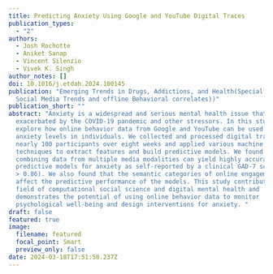 ```yaml
---
title: Predicting Anxiety Using Google and YouTube Digital Traces
publication_types:
  - "2"
authors:
  - Josh Rochotte
  - Aniket Sanap
  - Vincent Silenzio
  - Vivek K. Singh
author_notes: []
doi: 10.1016/j.etdah.2024.100145
publication: "Emerging Trends in Drugs, Addictions, and Health(Special Issue:
  Social Media Trends and offline Behavioral correlates))"
publication_short: ""
abstract: "Anxiety is a widespread and serious mental health issue that has been
  exacerbated by the COVID-19 pandemic and other stressors. In this study, we
  explore how online behavior data from Google and YouTube can be used to infer
  anxiety levels in individuals. We collected and processed digital traces from
  nearly 100 participants over eight weeks and applied various machine learning
  techniques to extract features and build predictive models. We found that
  combining data from multiple media modalities can yield highly accurate
  predictive models for anxiety as self-reported by a clinical GAD-7 scale (AUC
  > 0.86). We also found that the semantic categories of online engagement can
  affect the predictive performance of the models. This study contributes to the
  field of computational social science and digital mental health and
  demonstrates the potential of using online behavior data to monitor
  psychological well-being and design interventions for anxiety. "
draft: false
featured: true
image:
  filename: featured
  focal_point: Smart
  preview_only: false
date: 2024-03-18T17:51:58.237Z
---
```

